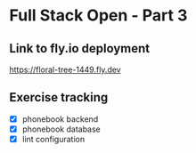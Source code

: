 # Full Stack Open - Part 3

## Link to fly.io deployment

<https://floral-tree-1449.fly.dev>

## Exercise tracking

- [x] phonebook backend
- [x] phonebook database
- [x] lint configuration
